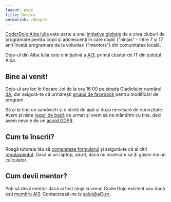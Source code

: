 ```yaml
---
layout: page
title: Despre
permalink: /despre
---
```


[CoderDojo Alba Iulia](https://www.facebook.com/coderdojoalbaiulia) este parte a unei [inițiative globale](https://coderdojo.com/en/) de a crea cluburi de programare pentru copii și adolescenți în care copiii ("ninjas" - între 7 și 17 ani) învață programare de la voluntari ("mentors") din comunitatea locală.

Dojo-ul din Alba Iulia este o inițiativă a [AI3](https://ai3.ro), primul cluster de IT din județul Alba.

## Bine ai venit!

Dojo-ul are loc în fiecare Joi de la ora 16:00 pe [strada Gladiolelor numărul 3A](https://maps.app.goo.gl/rguUaLxb9ctmKuMg6), dar asigură-te că urmărești [grupul de facebook](https://www.facebook.com/groups/1609746875954975/) pentru modificări de program.

Să ai la tine un sandwich și o sticlă de apă și doza necesară de curiozitate. Avem și niște [reguli de bază](/regulament) de urmat și vrem să ne mândrim cu tine, deci avem nevoie de un [acord GDPR](/privacy).

## Cum te înscrii?

Roagă tutorele tău să [completeze formularul](https://forms.gle/4fqArMANeztCBgSr7) și asigură-te că ai citit [regulamentul](/regulament). Dacă ai un laptop, adu-l, dacă nu încercăm să îți găsim noi un calculator.

## Cum devii mentor?

Poți să devii mentor dacă ai fost ninja la vreun CoderDojo existent sau dacă ești [membru AI3](https://ai3.ro). Contactează-ne la <a href="mailto:salut+coderdojo@ai3.ro?subject=Doresc să devin mentor CoderDojo">salut@ai3.ro</a>.
